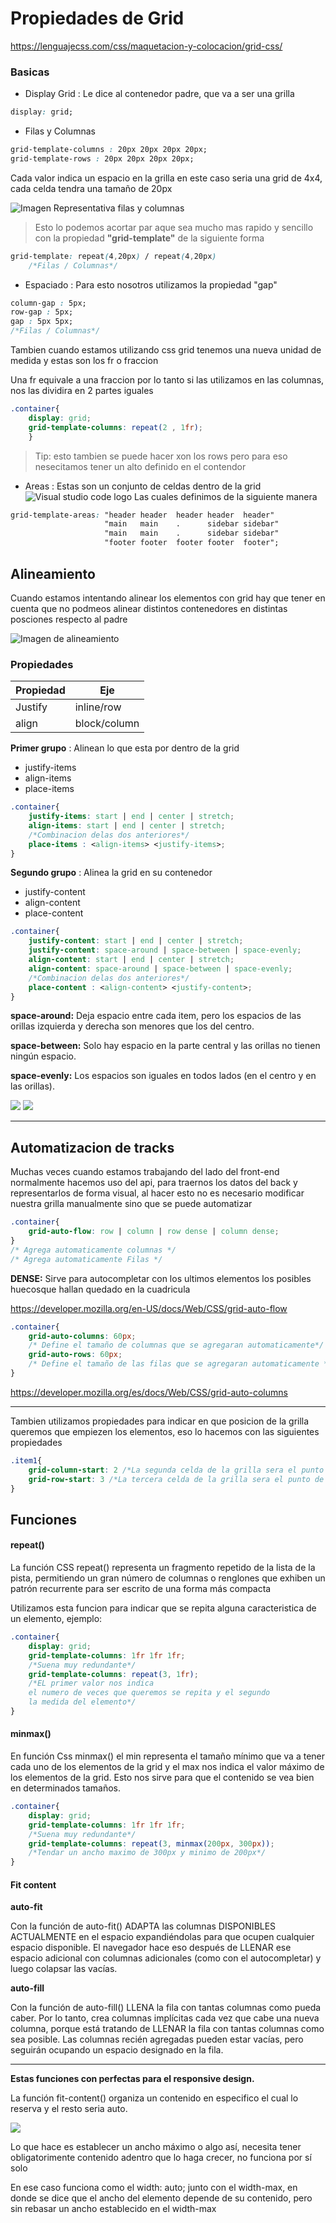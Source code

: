 # Propiedades de Grid

https://lenguajecss.com/css/maquetacion-y-colocacion/grid-css/

### Basicas

* Display Grid : Le dice al contenedor padre, que va a ser una grilla

```css
display: grid;
```

* Filas y Columnas

```css
grid-template-columns : 20px 20px 20px 20px;
grid-template-rows : 20px 20px 20px 20px;
```

Cada valor indica un espacio en la grilla en este caso seria una grid de 4x4, cada celda tendra una tamaño de 20px

![Imagen Representativa filas y columnas](https://static.platzi.com/media/user_upload/www.canva.com_design_DAEPC3ca3BQ_Dldv9zjYSIE0LBb-BzEQng_view_utm_content%3DDAEPC3ca3BQ%26utm_campaign%3Ddesignshare%26utm_medium%3Dlink%26utm_source%3Dsharebutton-8762400f-64f9-4b0f-af71-66a794857a4f.jpg)

> Esto lo podemos acortar par aque sea mucho mas rapido y sencillo con la propiedad **"grid-template"** de la siguiente forma

```css
grid-template: repeat(4,20px) / repeat(4,20px)
    /*Filas / Columnas*/
```

* Espaciado : Para esto nosotros utilizamos la propiedad "gap"

```css
column-gap : 5px;
row-gap : 5px;
gap : 5px 5px;
/*Filas / Columnas*/
```

Tambien cuando estamos utilizando css grid tenemos una nueva unidad de medida y estas son los fr o fraccion

Una fr equivale a una fraccion por lo tanto si las utilizamos en las columnas, nos las dividira en 2 partes iguales

```css
.container{
    display: grid;
    grid-template-columns: repeat(2 , 1fr);
    }
```

> Tip: esto tambien se puede hacer xon los rows pero para eso nesecitamos tener un alto definido en el contendor

* Areas : Estas son un conjunto de celdas dentro de la grid 
![Visual studio code logo](https://static.platzi.com/media/user_upload/www.canva.com_design_DAEPC3ca3BQ_Dldv9zjYSIE0LBb-BzEQng_view_utm_content%3DDAEPC3ca3BQ%26utm_campaign%3Ddesignshare%26utm_medium%3Dlink%26utm_source%3Dsharebutton%20%281%29-80d0810a-99e2-49d9-91c3-40034583f693.jpg)
Las cuales definimos de la siguiente manera

```css
grid-template-areas: "header header  header header  header"
                     "main   main    .      sidebar sidebar" 
                     "main   main    .      sidebar sidebar" 
                     "footer footer  footer footer  footer";
```

## Alineamiento

Cuando estamos intentando alinear los elementos con grid hay que tener en cuenta que no podmeos alinear distintos contenedores en distintas posciones respecto al padre 

![Imagen de alineamiento](https://static.platzi.com/media/user_upload/%C3%B1o-e69efa2d-7bcb-4339-a33d-8efb81c3c710.jpg)

### Propiedades

| Propiedad|Eje         | 
| ---------|------------|
| Justify  |inline/row  |
| align    |block/column|

**Primer grupo**
: Alinean lo que esta por dentro de la grid
* justify-items 
* align-items
* place-items

```css
.container{
    justify-items: start | end | center | stretch;
    align-items: start | end | center | stretch;
    /*Combinacion delas dos anteriores*/
    place-items : <align-items> <justify-items>;
}
```

**Segundo grupo**
: Alinea la grid en su contenedor
* justify-content
* align-content
* place-content

```css
.container{
    justify-content: start | end | center | stretch;
    justify-content: space-around | space-between | space-evenly;
    align-content: start | end | center | stretch;
    align-content: space-around | space-between | space-evenly;
    /*Combinacion delas dos anteriores*/
    place-content : <align-content> <justify-content>;
}
```

**space-around:** Deja espacio entre cada item, pero los espacios de las orillas izquierda y derecha son menores que los del centro.

**space-between:** Solo hay espacio en la parte central y las orillas no tienen ningún espacio.

**space-evenly:** Los espacios son iguales en todos lados (en el centro y en las orillas).


![](https://static.platzi.com/media/user_upload/Screenshot%202021-03-01%20at%2008.19.07-0229b35a-adf1-41bc-a0b0-874f98a67944.jpg)
![](https://static.platzi.com/media/user_upload/Screenshot%202021-03-01%20at%2008.18.41-b9c8bd01-9e40-4438-b02e-0ef4d226f30c.jpg)


---
## Automatizacion de tracks

Muchas veces cuando estamos trabajando del lado del front-end normalmente hacemos uso del api, para traernos los datos del back y representarlos de forma visual, al hacer esto no es necesario modificar nuestra grilla manualmente sino que se puede automatizar

```css
.container{
    grid-auto-flow: row | column | row dense | column dense;
}
/* Agrega automaticamente columnas */
/* Agrega automaticamente Filas */
```

**DENSE:** Sirve para autocompletar con los ultimos elementos los posibles huecosque hallan quedado en la cuadricula

https://developer.mozilla.org/en-US/docs/Web/CSS/grid-auto-flow

```css
.container{
    grid-auto-columns: 60px;
    /* Define el tamaño de columnas que se agregaran automaticamente*/
    grid-auto-rows: 60px;
    /* Define el tamaño de las filas que se agregaran automaticamente */
}
```
https://developer.mozilla.org/es/docs/Web/CSS/grid-auto-columns

---

Tambien utilizamos propiedades para indicar en que posicion de la grilla queremos que empiezen los elementos, eso lo hacemos con las siguientes propiedades

```css
.item1{
    grid-column-start: 2 /*La segunda celda de la grilla sera el punto de partida para posicionar los elementos*/;
    grid-row-start: 3 /*La tercera celda de la grilla sera el punto de partida para posicionar los elementos*/;
}
```

## Funciones 

#### repeat()
La función CSS repeat() representa un fragmento repetido de la lista de la pista, permitiendo un gran número de columnas o renglones que exhiben un patrón recurrente para ser escrito de una forma más compacta

 Utilizamos esta funcion para indicar que se repita alguna caracteristica de un elemento, ejemplo:

```css
.container{
    display: grid;
    grid-template-columns: 1fr 1fr 1fr;
    /*Suena muy redundante*/
    grid-template-columns: repeat(3, 1fr);
    /*EL primer valor nos indica
    el numero de veces que queremos se repita y el segundo
    la medida del elemento*/
}
```
#### minmax()
En función Css minmax() el min representa el tamaño mínimo que va a tener cada uno de los elementos de la grid y el max nos indica el valor máximo de los elementos de la grid. Esto nos sirve para que el contenido se vea bien en determinados tamaños.

```css
.container{
    display: grid;
    grid-template-columns: 1fr 1fr 1fr;
    /*Suena muy redundante*/
    grid-template-columns: repeat(3, minmax(200px, 300px));
    /*Tendar un ancho maximo de 300px y minimo de 200px*/
}
```

#### Fit content

__auto-fit__

Con la función de auto-fit() ADAPTA las columnas DISPONIBLES ACTUALMENTE en el espacio expandiéndolas para que ocupen cualquier espacio disponible. El navegador hace eso después de LLENAR ese espacio adicional con columnas adicionales (como con el autocompletar) y luego colapsar las vacías.

__auto-fill__

Con la función de auto-fill() LLENA la fila con tantas columnas como pueda caber. Por lo tanto, crea columnas implícitas cada vez que cabe una nueva columna, porque está tratando de LLENAR la fila con tantas columnas como sea posible. Las columnas recién agregadas pueden estar vacías, pero seguirán ocupando un espacio designado en la fila.

---
**Estas funciones con perfectas para el responsive design.**

La función fit-content() organiza un contenido en especifico el cual lo reserva y el resto seria auto.

![](https://static.platzi.com/media/user_upload/Captura-15b8646d-3199-454f-9035-64ea947e79de.jpg)

Lo que hace es establecer un ancho máximo o algo así, necesita tener obligatorimente contenido adentro que lo haga crecer, no funciona por sí solo

En ese caso funciona como el width: auto; junto con el width-max, en donde se dice que el ancho del elemento depende de su contenido, pero sin rebasar un ancho establecido en el width-max